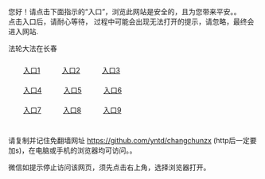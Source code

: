 您好！请点击下面指示的“入口”，浏览此网站是安全的，且为您带来平安。。 <br/>
点击入口后，请耐心等待， 过程中可能会出现无法打开的提示，请忽略，最终会进入网站. </br>

法轮大法在长春<br/>
<div style="padding:10px"><a style="margin:20px" target="_blank" href="https://d17a9h4mvn3rcy.cloudfront.net/2Qpsp?pwijtbeo" id="ccLink1" rel="nofollow">入口1</a> <a target="_blank" style="margin:20px" href="https://d2r5gkx05f3wkg.cloudfront.net/2Qpsp?saigvu" id="ccLink2" rel="nofollow">入口2</a> <a style="margin:20px" target="_blank" href="https://d127hysyf2a8xt.cloudfront.net/2Qpsp?cmxlwgdy" id="ccLink3" rel="nofollow">入口3</a></div>

<div style="padding:10px" ><a style="margin:20px" target="_blank" href="https://d17a9h4mvn3rcy.cloudfront.net/2Qpsp?pwijtbeo" id="ccLink4" rel="nofollow">入口4</a> <a style="margin:20px" href="https://d2r5gkx05f3wkg.cloudfront.net/2Qpsp?saigvu" target="_blank" id="ccLink5" rel="nofollow">入口5</a> <a style="margin:20px" href="https://d127hysyf2a8xt.cloudfront.net/2Qpsp?cmxlwgdy" target="_blank" id="ccLink6" rel="nofollow">入口6</a></div>

<div style="padding:10px"><a style="margin:20px" target="_blank" href="https://d17a9h4mvn3rcy.cloudfront.net/2Qpsp?pwijtbeo" id="ccLink7" rel="nofollow">入口7</a> <a style="margin:20px" href="https://d2r5gkx05f3wkg.cloudfront.net/2Qpsp?saigvu" target="_blank" id="ccLink8" rel="nofollow">入口8</a> <a style="margin:20px" target="_blank" href="https://d127hysyf2a8xt.cloudfront.net/2Qpsp?cmxlwgdy" id="ccLink9" rel="nofollow">入口9</a></div>

<br/>



请复制并记住免翻墙网址 https://github.com/yntd/changchunzx (http后一定要加s)，在电脑或手机的浏览器均可访问。。<br/>

微信如提示停止访问该网页，须先点击右上角，选择浏览器打开。
